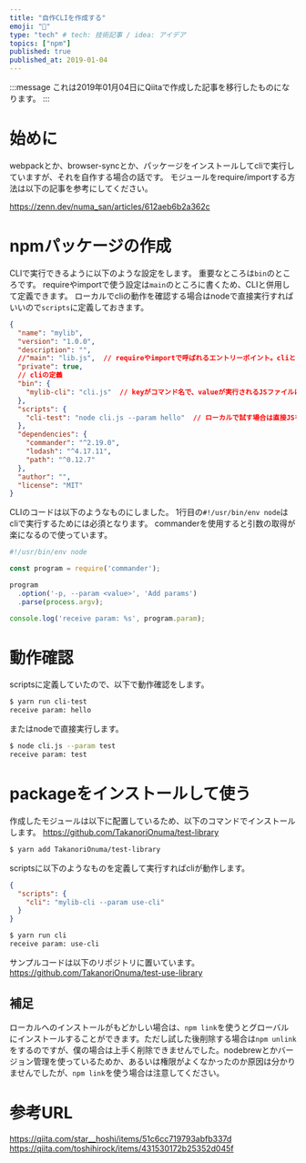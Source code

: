 ```yaml
---
title: "自作CLIを作成する"
emoji: "🍣"
type: "tech" # tech: 技術記事 / idea: アイデア
topics: ["npm"]
published: true
published_at: 2019-01-04
---
```


:::message
これは2019年01月04日にQiitaで作成した記事を移行したものになります。
:::

# 始めに

webpackとか、browser-syncとか、パッケージをインストールしてcliで実行していますが、それを自作する場合の話です。
モジュールをrequire/importする方法は以下の記事を参考にしてください。

https://zenn.dev/numa_san/articles/612aeb6b2a362c

# npmパッケージの作成

CLIで実行できるように以下のような設定をします。
重要なところは`bin`のところです。
requireやimportで使う設定は`main`のところに書くため、CLIと併用して定義できます。
ローカルでcliの動作を確認する場合はnodeで直接実行すればいいので`scripts`に定義しておきます。

```json:package.json
{
  "name": "mylib",
  "version": "1.0.0",
  "description": "",
  //"main": "lib.js",  // requireやimportで呼ばれるエントリーポイント。cliとは別で定義可能
  "private": true,
  // cliの定義
  "bin": {
    "mylib-cli": "cli.js"  // keyがコマンド名で、valueが実行されるJSファイルになる
  },
  "scripts": {
    "cli-test": "node cli.js --param hello"  // ローカルで試す場合は直接JSを実行する（引数も渡せる）
  },
  "dependencies": {
    "commander": "^2.19.0",
    "lodash": "^4.17.11",
    "path": "^0.12.7"
  },
  "author": "",
  "license": "MIT"
}
```

CLIのコードは以下のようなものにしました。
1行目の`#!/usr/bin/env node`はcliで実行するためには必須となります。
commanderを使用すると引数の取得が楽になるので使っています。

```js:cli.js
#!/usr/bin/env node

const program = require('commander');

program
  .option('-p, --param <value>', 'Add params')
  .parse(process.argv);

console.log('receive param: %s', program.param);
```

# 動作確認

scriptsに定義していたので、以下で動作確認をします。

```bash
$ yarn run cli-test
receive param: hello
```

またはnodeで直接実行します。

```bash
$ node cli.js --param test
receive param: test
```

# packageをインストールして使う

作成したモジュールは以下に配置しているため、以下のコマンドでインストールします。
https://github.com/TakanoriOnuma/test-library

```bash
$ yarn add TakanoriOnuma/test-library
```

scriptsに以下のようなものを定義して実行すればcliが動作します。

```json
{
  "scripts": {
    "cli": "mylib-cli --param use-cli"
  }
}
```

```bash
$ yarn run cli
receive param: use-cli
```

サンプルコードは以下のリポジトリに置いています。
https://github.com/TakanoriOnuma/test-use-library

## 補足

ローカルへのインストールがもどかしい場合は、`npm link`を使うとグローバルにインストールすることができます。ただし試した後削除する場合は`npm unlink`をするのですが、僕の場合は上手く削除できませんでした。nodebrewとかバージョン管理を使っているためか、あるいは権限がよくなかったのか原因は分かりませんでしたが、`npm link`を使う場合は注意してください。

# 参考URL

https://qiita.com/star__hoshi/items/51c6cc719793abfb337d
https://qiita.com/toshihirock/items/431530172b25352d045f
